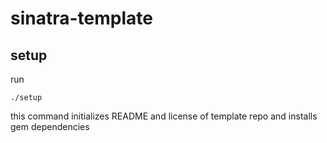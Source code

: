 # sinatra-template

## setup

run

```
./setup
```

this command initializes README and license of template repo and installs gem dependencies
